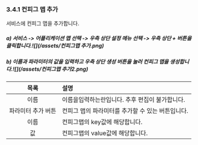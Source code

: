 ### 3.4.1 컨피그 맵 추가

서비스에 컨피그 맵을 추가합니다.

##### a\) 서비스 -&gt; 어플리케이션 맵 선택 -&gt;  우측 상단 설정 메뉴 선택 -&gt; 우측 상단 + 버튼을 클릭합니다.![](/assets/컨피그맵  추가.png)

##### b\) 이름과 파라미터의 값을 입력하고 우측 상단 생성 버튼을 눌러 컨피그 맵을 생성합니다.![](/assets/컨피그맵 추가2.png)

| **목록** | **설명** |
| :---: | :--- |
| 이름 | 이름을입력하는란입니다. 추후 편집이 불가합니다. |
| 파라미터 추가 버튼 | 컨피그 맵의 파라미터를 추가할 수 있는 버튼입니다. |
| 이름 | 컨피그맵의 key값에 해당합니다. |
| 값 | 컨피그맵의 value값에 해당합니다. |




